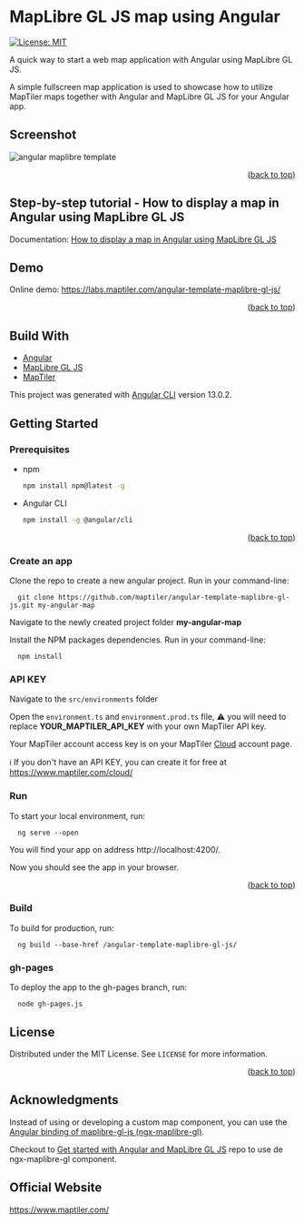 # MapLibre GL JS map using Angular

[![License: MIT](https://img.shields.io/badge/License-MIT-yellow.svg)](https://opensource.org/licenses/MIT)

A quick way to start a web map application with Angular using MapLibre GL JS.

A simple fullscreen map application is used to showcase how to utilize MapTiler maps together with Angular and MapLibre GL JS for your Angular app.

## Screenshot

![angular maplibre template](/assets/angular-maplibre-template.png "Angular MapLibre template")

<p align="right">(<a href="#top">back to top</a>)</p>

## Step-by-step tutorial - How to display a map in Angular using MapLibre GL JS

Documentation: [How to display a map in Angular using MapLibre GL JS](https://docs.maptiler.com/angular/maplibre-gl-js/how-to-use-maplibre-gl-js/?utm_medium=referral&utm_source=github&utm_campaign=2022-05%20%7C%20js%20frameworks%20%7C%20angular)

## Demo

Online demo: https://labs.maptiler.com/angular-template-maplibre-gl-js/

<p align="right">(<a href="#top">back to top</a>)</p>

## Build With

* [Angular](https://angular.io/)
* [MapLibre GL JS](https://maplibre.org/)
* [MapTiler](https://www.maptiler.com/)

This project was generated with [Angular CLI](https://github.com/angular/angular-cli) version 13.0.2.

## Getting Started

### Prerequisites

* npm
  ```sh
  npm install npm@latest -g
  ```
* Angular CLI
  ```sh
  npm install -g @angular/cli
  ```

<p align="right">(<a href="#top">back to top</a>)</p>

### Create an app

Clone the repo to create a new angular project. Run in your command-line:

```
  git clone https://github.com/maptiler/angular-template-maplibre-gl-js.git my-angular-map
```

Navigate to the newly created project folder **my-angular-map**

Install the NPM packages dependencies. Run in your command-line:

```
  npm install
```

### API KEY

Navigate to the `src/environments` folder

Open the `environment.ts` and `environment.prod.ts` file, :warning: you will need to replace **YOUR_MAPTILER_API_KEY** with your own MapTiler API key.

Your MapTiler account access key is on your MapTiler [Cloud](https://cloud.maptiler.com/account/keys/) account page. 

:information_source: If you don't have an API KEY, you can create it for free at https://www.maptiler.com/cloud/

### Run

To start your local environment, run: 

```
  ng serve --open
``` 

You will find your app on address http://localhost:4200/.

Now you should see the app in your browser.

<p align="right">(<a href="#top">back to top</a>)</p>

### Build

To build for production, run: 
```
  ng build --base-href /angular-template-maplibre-gl-js/
``` 

### gh-pages

To deploy the app to the gh-pages branch, run:
```
  node gh-pages.js
```

<!-- LICENSE -->
## License

Distributed under the MIT License. See `LICENSE` for more information.

<p align="right">(<a href="#top">back to top</a>)</p>

<!-- ACKNOWLEDGMENTS -->
## Acknowledgments

Instead of using or developing a custom map component, you can use the [Angular binding of maplibre-gl-js (ngx-maplibre-gl)](https://maplibre.org/ngx-maplibre-gl/).

Checkout to [Get started with Angular and MapLibre GL JS](https://github.com/maptiler/get-started-angular-maplibre-gl-js) repo to use de ngx-maplibre-gl component.

## Official Website 
https://www.maptiler.com/